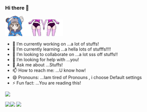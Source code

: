 ### Hi there 👋
![](https://github.com/varanofficial/varanofficial/blob/main/animegirl%20jiggle.gif)![](https://github.com/varanofficial/varanofficial/blob/main/animejiggle.gif)
- 🔭 I’m currently working on ...a lot of stuffs!
- 🌱 I’m currently learning ...a hella lots of stufffs!!!!
- 👯 I’m looking to collaborate on ...a lot sss off stuffs!!
- 🤔 I’m looking for help with ...you!
- 💬 Ask me about ...Stuffs!
- 📫 How to reach me: ...U know how!
- 😄 Pronouns: ...Iam tired of Pronouns , i choose Default settings
- ⚡ Fun fact: ...You are reading this!

![](https://github.com/varanofficial/varanofficial/blob/main/DALL%C2%B7E%20Picture%20a%20vast%20and%20awe-inspiring%20universe%2C%20stretching%20across%20the%20infinite%20expanse%20of%20space.%20Stars%20twinkle%20like%20diamonds%20in%20the%20velvety%20darkness%2C%20form.png)
<!--COMMENTS
**varanofficial/varanofficial** is a ✨ _special_ ✨ repository because its `README.md` (this file) appears on your GitHub profile.

Here are some ideas to get you started:

- 🔭 I’m currently working on ...a lot of stuffs!
- 🌱 I’m currently learning ...a hella lots of stufffs!!!!
- 👯 I’m looking to collaborate on ...a lot sss off stuffs!!
- 🤔 I’m looking for help with ...you!
- 💬 Ask me about ...Stuffs!
- 📫 How to reach me: ...U know how!
- 😄 Pronouns: ...Iam tired of Pronouns , i choose Default settings
- ⚡ Fun fact: ...You are reding this!
-->
![](https://i0.wp.com/www.printmag.com/wp-content/uploads/2021/02/4cbe8d_f1ed2800a49649848102c68fc5a66e53mv2.gif)![](https://preview.redd.it/yj2rv7f0t3k51.gif?format=mp4&v=enabled&s=f36edae820f2ee3a4262517fee2d4c6f4d7e5d3c)
![](https://www.whoa.in/201604-Org/-funny-gif-memes-gif-for-whatsapp-facebook-laughing-gif.gif)
